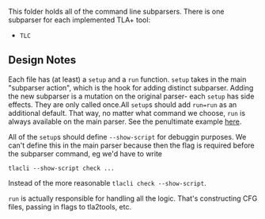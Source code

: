 This folder holds all of the command line subparsers. There is one subparser for each implemented TLA+ tool:

* `TLC`


## Design Notes

Each file has (at least) a `setup` and a `run` function. `setup` takes in the main "subparser action", which is the hook for adding distinct subparser. Adding the new subparser is a mutation on the original parser- each `setup` has side effects. They are only called once.All `setup`s should add `run=run` as an additional default. That way, no matter what command we choose, `run` is always available on the main parser. See the penultimate example [here](https://docs.python.org/3/library/argparse.html#argparse.ArgumentParser.add_subparsers).

All of the `setup`s should define `--show-script` for debuggin purposes. We can't define this in the main parser because then the flag is required before the subparser command, eg we'd have to write

```
tlacli --show-script check ...
```

Instead of the more reasonable `tlacli check --show-script`.

`run` is actually responsible for handling all the logic. That's constructing CFG files, passing in flags to tla2tools, etc. 

